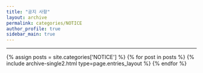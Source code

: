 ```yaml
---
title: "공지 사항"
layout: archive
permalink: categories/NOTICE
author_profile: true
sidebar_main: true
---
```


<!-- 공백이 포함되어 있는 카테고리 이름의 경우 site.categories.['a b c'] 이런식으로! -->

***

{% assign posts = site.categories['NOTICE'] %}
{% for post in posts %} {% include archive-single2.html type=page.entries_layout %} {% endfor %}
